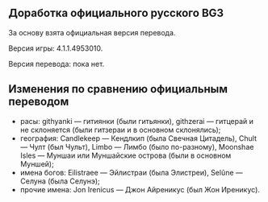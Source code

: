 Доработка официального русского BG3
-----------------------------------

За основу взята официальная версия перевода.

Версия игры: 4.1.1.4953010.

Версия перевода: пока нет.

Изменения по сравнению официальным переводом
--------------------------------------------
* расы: githyanki — гитиянки (были гитьянки), githzerai — гитцерай и не склоняется (были гитзераи и в основном склонялись);
* география: Candlekeep — Кендлкип (была Свечная Цитадель), Chult — Чулт (был Чульт), Limbo — Лимбо (было по-разному), Moonshae Isles — Муншаи или Муншайские острова (были в основном Муншей);
* имена богов: Eilistraee — Эйлистраи (была Элистреи), Selûne — Селуна (была Селунэ);
* прочие имена: Jon Irenicus — Джон Айреникус (был Жон Иреникус).
